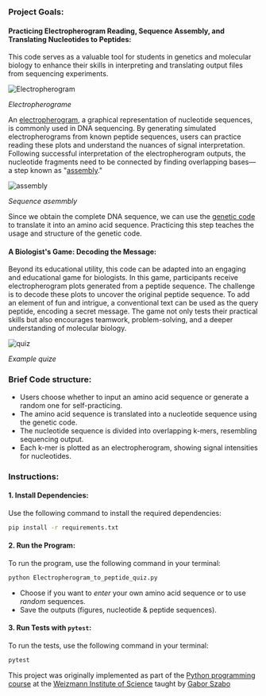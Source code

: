 
### Project Goals:

#### Practicing Electropherogram Reading, Sequence Assembly, and Translating Nucleotides to Peptides:
This code serves as a valuable tool for students in genetics and molecular biology to enhance their skills in interpreting and translating output files from sequencing experiments.

![Electropherogram](https://github.com/MeirSylman/Project_from_Electropherogram_to_peptide/blob/main/Chromatogram.jpg) 

*Electropherograme*



An [electropherogram](https://en.wikipedia.org/wiki/Electropherogram), a graphical representation of nucleotide sequences, is commonly used in DNA sequencing.
By generating simulated electropherograms from known peptide sequences, users can practice reading these plots and understand the nuances of signal interpretation. Following successful interpretation of the electropherogram outputs, the nucleotide fragments need to be connected by finding overlapping bases—a step known as "[assembly](https://en.wikipedia.org/wiki/Sequence_assembly)." 

![assembly](https://github.com/MeirSylman/Project_from_Electropherogram_to_peptide/blob/main/Types_of_sequencing_assembly.png)

*Sequence asemmbly*




Since we obtain the complete DNA sequence, we can use the [genetic code](https://en.wikipedia.org/wiki/Genetic_code) to translate it into an amino acid sequence. Practicing this step teaches the usage and structure of the genetic code.

#### A Biologist's Game: Decoding the Message:
Beyond its educational utility, this code can be adapted into an engaging and educational game for biologists. In this game, participants receive electropherogram plots generated from a peptide sequence. The challenge is to decode these plots to uncover the original peptide sequence. To add an element of fun and intrigue, a conventional text can be used as the query peptide, encoding a secret message. The game not only tests their practical skills but also encourages teamwork, problem-solving, and a deeper understanding of molecular biology.


![quiz](https://github.com/MeirSylman/Project_from_Electropherogram_to_peptide/blob/main/quiz.png)

*Example quize*





### Brief Code structure:

- Users choose whether to input an amino acid sequence or generate a random one for self-practicing.
- The amino acid sequence is translated into a nucleotide sequence using the genetic code.
- The nucleotide sequence is divided into overlapping k-mers, resembling sequencing output.
- Each k-mer is plotted as an electropherogram, showing signal intensities for nucleotides.


### Instructions:

#### 1. **Install Dependencies:**

Use the following command to install the required dependencies:

```sh
pip install -r requirements.txt
```

#### 2. **Run the Program:**

To run the program, use the following command in your terminal:

```sh
python Electropherogram_to_peptide_quiz.py
```

- Choose if you want to *enter* your own amino acid sequence or to use *random* sequences.
- Save the outputs (figures, nucleotide & peptide sequences).

#### 3. **Run Tests with `pytest`:**

To run the tests, use the following command in your terminal:

```sh
pytest
```


This project was originally implemented as part of the [Python programming course](https://github.com/szabgab/wis-python-course-2024-04) at the [Weizmann Institute of Science](https://www.weizmann.ac.il/) taught by [Gabor Szabo](https://szabgab.com/)

